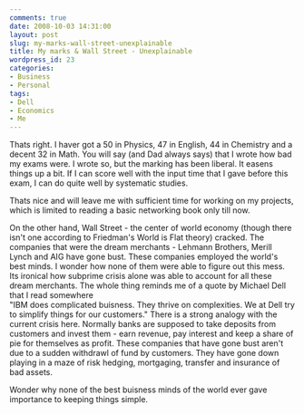 ```yaml
---
comments: true
date: 2008-10-03 14:31:00
layout: post
slug: my-marks-wall-street-unexplainable
title: My marks & Wall Street - Unexplainable
wordpress_id: 23
categories:
- Business
- Personal
tags:
- Dell
- Economics
- Me
---
```


Thats right. I haver got a 50 in Physics, 47 in English, 44 in Chemistry and a decent 32 in Math. You will say (and Dad always says) that I wrote how bad my exams were. I wrote so, but the marking has been liberal. It easens things up a bit. If I can score well with the input time that I gave before this exam, I can do quite well by systematic studies.   
  
Thats nice and will leave me with sufficient time for working on my projects, which is limited to reading a basic networking book only till now.    
  
On the other hand, Wall Street - the center of world economy (though there isn't one according to Friedman's World is Flat theory) cracked. The companies that were the dream merchants - Lehmann Brothers, Merill Lynch and AIG have gone bust. These companies employed the world's best minds. I wonder how none of them were able to figure out this mess. Its ironical how subprime crisis alone was able to account for all these dream merchants. The whole thing reminds me of a quote by Michael Dell that I read somewhere  
"IBM does complicated buisness. They thrive on complexities. We at Dell try to simplify things for our customers." There is a strong analogy with the current crisis here. Normally banks are supposed to take deposits from customers and invest them - earn revenue, pay interest and keep a share of pie for themselves as profit. These companies that have gone bust aren't due to a sudden withdrawl of fund by customers. They have gone down playing in a maze of risk hedging, mortgaging, transfer and insurance of bad assets.  
  
Wonder why none of the best buisness minds of the world ever gave importance to keeping things simple.
